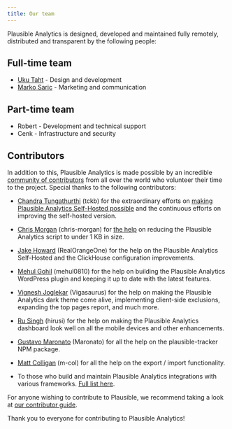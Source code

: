 ```yaml
---
title: Our team
---
```


Plausible Analytics is designed, developed and maintained fully remotely, distributed and transparent by the following people:

## Full-time team

* [Uku Taht](https://twitter.com/ukutaht) - Design and development 
* [Marko Saric](https://twitter.com/markosaric) - Marketing and communication 

## Part-time team

* Robert - Development and technical support
* Cenk - Infrastructure and security

## Contributors

In addition to this, Plausible Analytics is made possible by an incredible [community of contributors](https://github.com/plausible/analytics/) from all over the world who volunteer their time to the project. Special thanks to the following contributors:

* [Chandra Tungathurthi](https://tckb.tgrthi.me?ref=plausible) (tckb) for the extraordinary efforts on [making Plausible Analytics Self-Hosted possible](https://tckb.tgrthi.me/2020/making-plausible-docker-ready/?ref=plausible) and the continuous efforts on improving the self-hosted version.

* [Chris Morgan](https://chrismorgan.info/) (chris-morgan) for [the help](https://github.com/plausible/analytics/issues/52) on reducing the Plausible Analytics script to under 1 KB in size.

* [Jake Howard](https://theorangeone.net/) (RealOrangeOne) for the help on the Plausible Analytics Self-Hosted and the ClickHouse configuration improvements.

* [Mehul Gohil](https://mehulgohil.com/) (mehul0810) for the help on building the Plausible Analytics WordPress plugin and keeping it up to date with the latest features.

* [Vignesh Joglekar](https://vigneshjoglekar.com/?utm_medium=plug&utm_source=plausible) (Vigasaurus) for the help on making the Plausible Analytics dark theme come alive, implementing client-side exclusions, expanding the top pages report, and much more.

* [Ru Singh](https://rusingh.com/) (hirusi) for the help on making the Plausible Analytics dashboard look well on all the mobile devices and other enhancements.

* [Gustavo Maronato](https://github.com/Maronato) (Maronato) for all the help on the plausible-tracker NPM package.

* [Matt Colligan](https://github.com/m-col) (m-col) for all the help on the export / import functionality.

* To those who build and maintain Plausible Analytics integrations with various frameworks. [Full list here](integration-guides.md).

For anyone wishing to contribute to Plausible, we recommend taking a look at [our contributor guide](https://github.com/plausible/analytics/blob/master/CONTRIBUTING.md).

Thank you to everyone for contributing to Plausible Analytics!
